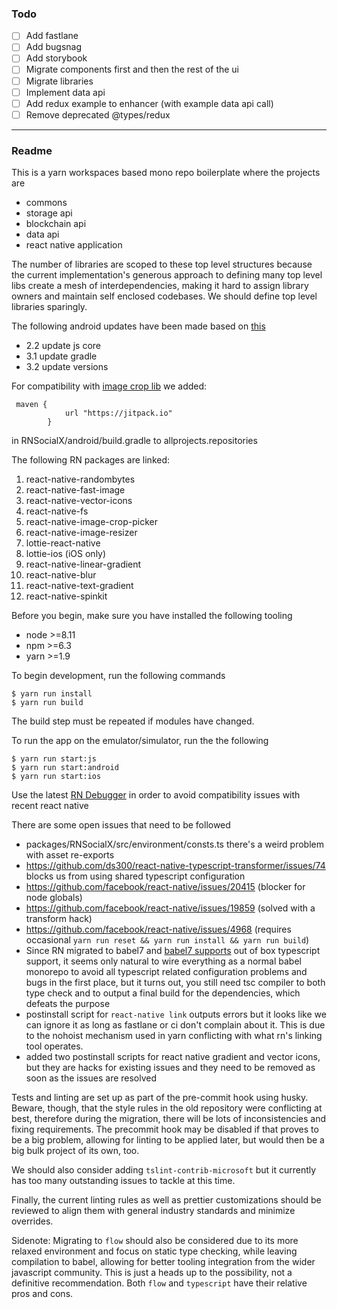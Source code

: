 ### Todo
- [ ] Add fastlane
- [ ] Add bugsnag
- [ ] Add storybook
- [ ] Migrate components first and then the rest of the ui
- [ ] Migrate libraries
- [ ] Implement data api
- [ ] Add redux example to enhancer (with example data api call)
- [ ] Remove deprecated @types/redux

---

### Readme
This is a yarn workspaces based mono repo boilerplate where the projects are

- commons
- storage api
- blockchain api
- data api
- react native application

The number of libraries are scoped to these top level structures because the current
implementation's generous approach to defining many top level libs create a mesh
of interdependencies, making it hard to assign library owners and maintain self
enclosed codebases. We should define top level libraries sparingly.

The following android updates have been made based on [this](http://albertgao.xyz/2018/05/30/24-tips-for-react-native-you-probably-want-to-know/)

- 2.2 update js core
- 3.1 update gradle
- 3.2 update versions

For compatibility with [image crop lib](https://github.com/ivpusic/react-native-image-crop-picker) we added:
```
 maven {
            url "https://jitpack.io"
        } 
```
in RNSocialX/android/build.gradle to allprojects.repositories

The following RN packages are linked:
1. react-native-randombytes 
2. react-native-fast-image
3. react-native-vector-icons
4. react-native-fs
5. react-native-image-crop-picker
6. react-native-image-resizer
7. lottie-react-native
8. lottie-ios (iOS only)
9. react-native-linear-gradient
10. react-native-blur
11. react-native-text-gradient
12. react-native-spinkit

Before you begin, make sure you have installed the following tooling

- node >=8.11
- npm >=6.3
- yarn >=1.9 

To begin development, run the following commands

```
$ yarn run install
$ yarn run build
```

The build step must be repeated if modules have changed.

To run the app on the emulator/simulator, run the the following

```
$ yarn run start:js
$ yarn run start:android
$ yarn run start:ios
```

Use the latest [RN Debugger](https://github.com/jhen0409/react-native-debugger/releases)
in order to avoid compatibility issues with recent react native

There are some open issues that need to be followed

- packages/RNSocialX/src/environment/consts.ts there's a weird problem with asset re-exports
- https://github.com/ds300/react-native-typescript-transformer/issues/74 blocks us from using shared typescript configuration
- https://github.com/facebook/react-native/issues/20415 (blocker for node globals)
- https://github.com/facebook/react-native/issues/19859 (solved with a transform hack)
- https://github.com/facebook/react-native/issues/4968 (requires occasional
`yarn run reset && yarn run install && yarn run build`)
- Since RN migrated to babel7 and [babel7 supports](https://github.com/Microsoft/TypeScript-Babel-Starter)
out of box typescript support, it seems only natural to wire everything as a normal
babel monorepo to avoid all typescript related configuration problems and bugs in
the first place, but it turns out, you still need tsc compiler to both type check
and to output a final build for the dependencies, which defeats the purpose
- postinstall script for `react-native link` outputs errors but it looks like we can ignore
it as long as fastlane or ci don't complain about it. This is due to the nohoist
mechanism used in yarn conflicting with what rn's linking tool operates.
- added two postinstall scripts for react native gradient and vector icons, but they are
hacks for existing issues and they need to be removed as soon as the issues are resolved

Tests and linting are set up as part of the pre-commit hook using husky. Beware, though,
that the style rules in the old repository were conflicting at best, therefore
during the migration, there will be lots of inconsistencies and fixing requirements.
The precommit hook may be disabled if that proves to be a big problem, allowing
for linting to be applied later, but would then be a big bulk project of its own, too.

We should also consider adding `tslint-contrib-microsoft` but it currently has too
many outstanding issues to tackle at this time.

Finally, the current linting rules as well as prettier customizations should be
reviewed to align them with general industry standards and minimize overrides.

Sidenote: Migrating to `flow` should also be considered due to its more relaxed
environment and focus on static type checking, while leaving compilation to
babel, allowing for better tooling integration from the wider javascript community.
This is just a heads up to the possibility, not a definitive recommendation. Both
`flow` and `typescript` have their relative pros and cons.
